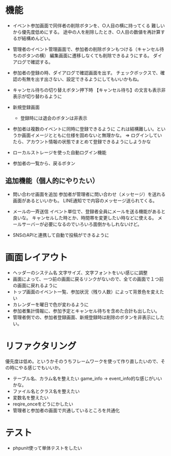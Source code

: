 # 機能
* イベント参加画面で同伴者の削除ボタンを、○人目の横に持ってくる
    難しいから優先度低めにする。
    途中の人を削除したとき、○人目の数値を再計算するが結構めんどい。

* 管理者のイベント管理画面で、参加者の削除ボタンもつける（キャンセル待ちのボタンの横）
    編集画面に遷移しなくても削除できるようにする。
    ダイアログで確認する。

* 参加者の登録の時、ダイアログで確認画面を出す。
    チェックボックスで、確認の有無を出す出さない、設定できるようにしてもいいかもね。

* キャンセル待ちの切り替えボタン押下時
    【キャンセル待ち】の文言も表示非表示が切り替わるように

* 新規登録画面
    * 登録時には退会のボタンは非表示

* 参加者は複数のイベントに同時に登録できるように
    これは結構難しい。というか画面イメージとともに仕様を固めないと無理かな。
    ⇒ ログインしていたら、アカウント情報の状態でまとめて登録できるようにしようかな

* ローカルストレージを使った自動ログイン機能

* 参加者の一覧から、戻るボタン

## 追加機能（個人的にやりたい）
* 問い合わせ画面を追加
    参加者が管理者に問い合わせ（メッセージ）を送れる画面があるといいかも。
    LINE通知でで内容のメッセージ送られてくる。

* メールの一斉送信
    イベント単位で、登録者全員にメールを送る機能があると良いな。
    キャンセルした時とか、時間帯を変更したい時などに使える。
    メールサーバーが必要になるのでいろいろ面倒かもしれないけど。
    
* SNSのAPIと連携して自動で投稿ができるように


# 画面レイアウト
* ヘッダーのシステム名
    文字サイズ、文字フォントをいい感じに調整
* 画面によって、一つ前の画面に戻るリンクがないので、全ての画面で１つ前の画面に戻れるように
* トップ画面のイベント一覧、参加状況（残り人数）によって背景色を変えたい
* カレンダーを曜日で色が変わるように
* 参加者集計情報に、参加予定とキャンセル待ちを含めた合計も出したい。
* 管理者側での、参加者登録画面、新規登録時は削除のボタンを非表示にしたい。

# リファクタリング
優先度は低め。というかそのうちフレームワークを使って作り直したいので、その時にやる感じでもいいか。
* テーブル名、カラム名を整えたい
    game_info → event_info的な感じがいいかな。
* ファイル名とクラス名を整えたい
* 変数名を整えたい
* reqire_onceをどうにかしたい
* 管理者と参加者の画面で共通しているところを共通化


# テスト
* phpunit使って単体テストをしたい
